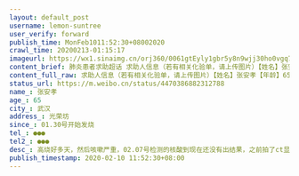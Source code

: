 ```yaml
---
layout: default_post
username: lemon-suntree
user_verify: forward
publish_time: MonFeb1011:52:30+08002020
crawl_time: 20200213-01:15:17
imageurl: https://wx1.sinaimg.cn/orj360/0061gtEyly1gbr5y8n9wjj30ho0vgq79.jpg,https://wx1.sinaimg.cn/orj360/0061gtEyly1gbr5y94b4aj30u01hc7gf.jpg,https://wx4.sinaimg.cn/orj360/0061gtEyly1gbr5y9hh5tj312m0lqahs.jpg
content_brief: 肺炎患者求助超话 求助人信息（若有相关化验单，请上传图片）【姓名】张安孝【年龄】65【所在城市】武汉【所在小区、社区】光荣坊【患病时间】01.30号开始发烧【联系方式】●●●【其他紧急联系人】●●●【病情描述】 高烧好多天，然后咳嗽严重，02.07号检测的核酸到现在还没有 ...全文
content_full_raw: 求助人信息（若有相关化验单，请上传图片）【姓名】张安孝【年龄】65【所在城市】武汉【所在小区、社区】光荣坊【患病时间】01.30号开始发烧【联系方式】●●●【其他紧急联系人】●●●【病情描述】高烧好多天，然后咳嗽严重，02.07号检测的核酸到现在还没有出结果，之前拍了ct显示已经感染了，不是说湖北省可以凭ct住院？？？现在还是得排队核酸，但是核酸迟迟压着结果不给患者是怎么回事？？
status_url: https://m.weibo.cn/status/4470386882312788
name_: 张安孝
age_: 65
city_: 武汉
address_: 光荣坊
since_: 01.30号开始发烧
tel_: ●●●
tel2_: ●●●
desc_: 高烧好多天，然后咳嗽严重，02.07号检测的核酸到现在还没有出结果，之前拍了ct显示已经感染了，不是说湖北省可以凭ct住院？？？现在还是得排队核酸，但是核酸迟迟压着结果不给患者是怎么回事？？
publish_timestamp: 2020-02-10 11:52:30+08:00
---
```

